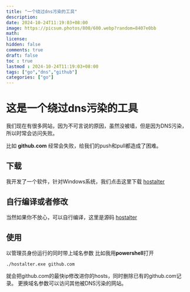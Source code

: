 ```yaml
---
title: "一个绕过dns污染的工具"
description: 
date: 2024-10-24T11:19:03+08:00
image: https://picsum.photos/800/600.webp?random=8407e0bb
math: 
license: 
hidden: false
comments: true
draft: false
toc : true
lastmod : 2024-10-24T11:19:03+08:00
tags: ["go","dns","github"]
categories: ["go"]
---
```


# 这是一个绕过dns污染的工具
我们现在有很多网站，因为不可言说的原因，虽然没被墙，但是因为DNS污染，所以时常会访问失败。

比如 **github.com** 经常会失败，给我们的push和pull都造成了困难。

## 下载
我开发了一个软件，针对Windows系统，我们点击这里下载  [hostalter](https://github.com/nsplnpbjy/hostsAlter/releases/download/earliest/hostalter.exe)

## 自行编译或者修改
当然如果你不放心，可以自行编译，这里是源码 [hostalter](https://github.com/nsplnpbjy/hostsAlter)

## 使用
以管理员身份运行的同时带上域名参数 比如我用**powershell**打开
~~~bash
./hostalter.exe github.com
~~~
就会把github.com的最快ip修改进你的hosts，同时删除已有的github.com记录。
更换域名参数可以访问其他被DNS污染的网站。